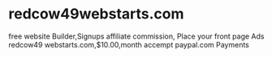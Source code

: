 # redcow49webstarts.com
free website Builder,Signups affiliate commission, Place your front page Ads redcow49 webstarts.com,$10.00,month accempt paypal.com Payments
